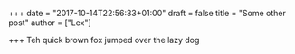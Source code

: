 +++
date = "2017-10-14T22:56:33+01:00"
draft = false
title = "Some other post"
author = ["Lex"]

+++
Teh quick brown fox jumped over the lazy dog
